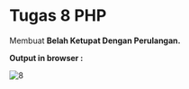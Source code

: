 # Tugas 8 PHP

Membuat <b>Belah Ketupat Dengan Perulangan.</b>

<b>Output in browser : </b>

![8](https://user-images.githubusercontent.com/92837751/195011266-87e23470-a267-4b3a-a688-ac53ccb67faf.jpg)

